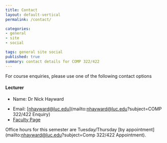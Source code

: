 ```yaml
---
title: Contact
layout: default-vertical
permalink: /contact/

categories:
- general
- site
- social

tags: general site social
published: true
summary: contact details for COMP 322/422
---
```


For course enquiries, please use one of the following contact options

#### Lecturer

* Name: Dr Nick Hayward
<!-- * Office: [Doyle 307 (LSC)](http://www.luc.edu/media/lucedu/lsc.pdf) -->
* Email: [nhayward@luc.edu](mailto:nhayward@luc.edu?subject=COMP 322/422 Enquiry)
* [Faculty Page](http://www.luc.edu/cs/people/ftfaculty/haywardnicholas.shtml)

Office hours for this semester are Tuesday/Thursday [by appointment](mailto:nhayward@luc.edu?subject=Comp 322/422 Appointment).
